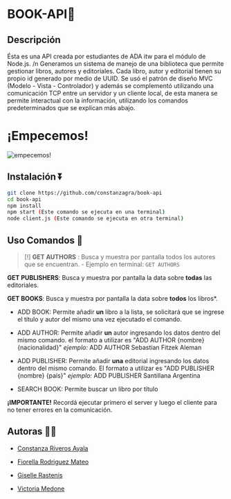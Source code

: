 
# BOOK-API📓

## Descripción

Ésta es una API creada por estudiantes de ADA itw para el módulo de Node.js. /n
Generamos un sistema de manejo de una biblioteca que permite gestionar libros, autores y editoriales. Cada libro, autor y editorial tienen su propio id generado por medio de UUID. Se usó el patrón de diseño MVC (Modelo - Vista - Controlador) y además se complementó utilizando una comunicación TCP entre un servidor y un cliente local, de esta manera se permite interactual con la información, utilizando los comandos predeterminados que se explican más abajo.

# ¡Empecemos!

![empecemos!](https://github.com/user-attachments/assets/b004d0f6-6158-4c0a-a823-7553f9251e6f)

## Instalación ⏬
```bash
git clone https://github.com/constanzagra/book-api
cd book-api
npm install
npm start (Este comando se ejecuta en una terminal)
node client.js (Este comando se ejecuta en otra terminal)
```

## Uso Comandos 🚀
> [!]
**GET AUTHORS** : Busca y muestra por pantalla todos los autores que se encuentran.
    - Ejemplo en terminal: ```GET AUTHORS ```

**GET PUBLISHERS**: Busca y muestra por pantalla la data sobre **todas** las editoriales.

**GET BOOKS**: Busca y muestra por pantalla la data sobre **todos** los libros*.

- ADD BOOK: Permite añadir **un** libro a la lista, se solicitará que se ingrese el título y autor del mismo una vez ejecutado el comando.

- ADD AUTHOR: Permite añadir **un** autor ingresando los datos dentro del mismo comando.  el formato a utilizar es "ADD AUTHOR {nombre} {nacionalidad}" 
_ejemplo:_ ADD AUTHOR Sebastian Fitzek Aleman

- ADD PUBLISHER: Permite añadir **una** editorial ingresando los datos dentro del mismo comando. El formato a utilizar es "ADD PUBLISHER {nombre} {país}"
_ejemplo:_ ADD PUBLISHER Santillana Argentina

- SEARCH BOOK: Permite buscar un libro por título

**¡IMPORTANTE!**
Recordá ejecutar primero el server y luego el cliente para no tener errores en la comunicación.
## Autoras 🕵️‍♂️

- [Constanza Riveros Ayala ](https://github.com/constanzagra)

- [Fiorella Rodriguez Mateo ](https://github.com/fiorellam)

- [Giselle Rastenis ](https://github.com/GegeRastenis)

- [Victoria Medone ](https://github.com/victoriamedone)
